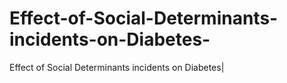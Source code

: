 # Effect-of-Social-Determinants-incidents-on-Diabetes-
Effect of Social Determinants incidents on Diabetes| 
